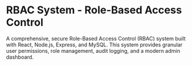 # RBAC System - Role-Based Access Control

A comprehensive, secure Role-Based Access Control (RBAC) system built with React, Node.js, Express, and MySQL. This system provides granular user permissions, role management, audit logging, and a modern admin dashboard.




